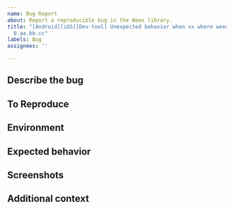 ```yaml
---
name: Bug Report
about: Report a reproducible bug in the Weex library.
title: "[Android][iOS][Dev-tool] Unexpected behavior when xx where weex version is
  0.aa.bb.cc"
labels: Bug
assignees: ''

---
```


<!--
Thanks for using Weex. Github Issue is only used for bur report and please follow the template to report the bug. 
A good bug report should include the following information:
-->

<!-- Requirements: please go through this checklist before opening a new issue
  - * Review the documentation: https://weex.apache.org/index.html
  - * Search for existing issues: https://github.com/apache/incubator-weex/issues
  - * Use the latest Weex release: https://github.com/apache/incubator-weex/releases -->


## Describe the bug
<!-- A clear and concise description of what the bug is. -->

## To Reproduce
<!-- Steps to reproduce the behavior.  Include a MCVE using http://dotwe.org/vue , crash stacktrace or  share your app project. Please follow the guidelines for providing a MCVE: https://stackoverflow.com/help/mcve -->

## Environment
<!-- 
* Device: [e.g. iPhone6]
* OS: [e.g. iOS8.1]
* Version [e.g. 22]
* Build from source [e.g. yes/no] -->

## Expected behavior
<!-- A clear and concise description of what you expected to happen. -->

## Screenshots
<!-- If applicable, add screenshots to help explain your problem. -->

## Additional context
<!-- Add any other context about the problem here.-->
